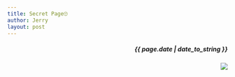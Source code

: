 ```yaml
---
title: Secret Page🙄
author: Jerry
layout: post
---
```



<h5><p align="right"> {{ page.date | date_to_string }} </p></h5>

<!-- 코드 상단 : 방문자 수 확인 -->
<a href="https://hits.seeyoufarm.com">
                        <img align="right" src="https://hits.seeyoufarm.com/api/count/incr/badge.svg?url=https://github.com/Jerrykim91/jerrykim91.github.io"/></a> 

